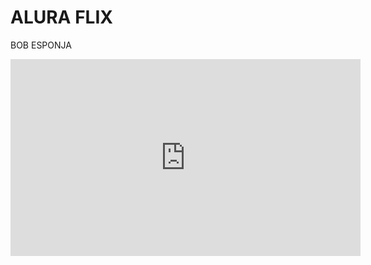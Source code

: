 <!DOCTYPE html>
<html lang="pt">
<head>
    <meta charset="UTF-8">
    <meta name="viewport" content="width=device-width, initial-scale=1.0">
    <title>Document</title>
</head>
<body>
    <h1>ALURA FLIX</h1>
    <p>BOB ESPONJA</p>
    <iframe width="560" height="315" src="https://youtu.be/6amyMiFnOf8?si=c0u-_xDjGyZNxMrI" title="YouTube video player" frameborder="0" allow="accelerometer; autoplay; clipboard-write; encrypted-media; gyroscope; picture-in-picture; web-share" referrerpolicy="strict-origin-when-cross-origin" allowfullscreen></iframe>
</body>
</html>
